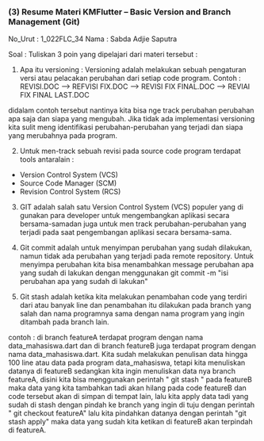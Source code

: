 ### (3) Resume Materi KMFlutter – Basic Version and Branch Management (Git)

No_Urut     : 1_022FLC_34
Nama        : Sabda Adjie Saputra

Soal :
Tuliskan 3 poin yang dipelajari dari materi tersebut :

1. Apa itu versioning :
Versioning adalah melakukan sebuah pengaturan versi atau pelacakan perubahan dari setiap code program.
Contoh :
REVISI.DOC --> REFVISI FIX.DOC --> REVISI FIX FINAL.DOC --> REVIAI FIX FINAL LAST.DOC

didalam contoh tersebut nantinya kita bisa nge track perubahan perubahan apa saja dan siapa yang mengubah. Jika tidak ada implementasi versioning kita sulit meng identifikasi perubahan-perubahan yang terjadi dan siapa yang merubahnya pada program.

2. Untuk men-track sebuah revisi pada source code program terdapat tools antaralain :

* Version Control System (VCS)
* Source Code Manager (SCM)
* Revision Control System (RCS)

3. GIT adalah salah satu Version Control System (VCS) populer yang di gunakan para developer untuk mengembangkan aplikasi secara bersama-samadan juga untuk men track perubahan-perubahan yang terjadi pada saat pengembangan aplikasi secara bersama-sama.

4. Git commit adalah untuk menyimpan perubahan yang sudah dilakukan, namun tidak ada perubahan yang terjadi pada remote repository. Untuk menyimpa perubahan kita bisa menambahkan message perubahan apa yang sudah di lakukan dengan menggunakan git commit -m "isi perubahan apa yang sudah di lakukan"

5. Git stash adalah ketika kita melakukan penambahan code yang terdiri dari atau banyak line dan penambahan itu dilakukan pada branch yang salah dan nama programnya sama dengan nama program yang ingin ditambah pada branch lain.

contoh :
di branch featureA terdapat program dengan nama data_mahasiswa.dart dan di branch featureB juga terdapat program dengan nama data_mahasiswa.dart.
Kita sudah melakukan penulisan data hingga 100 line atau data pada program data_mahasiswa, tetapi kita menuliskan datanya di featureB sedangkan kita ingin menuliskan data nya branch featureA, disini kita bisa menggunakan perintah " git stash " pada featureB maka data yang kita tambahkan tadi akan hilang pada code featureB dan code tersebut akan di simpan di tempat lain, lalu kita apply data tadi yang sudah di stash dengan pindah ke branch yang ingin di tuju dengan perintah " git checkout featureA" lalu kita pindahkan datanya dengan perintah "git stash apply" maka data yang sudah kita ketikan di featureB akan terpindah di featureA.

